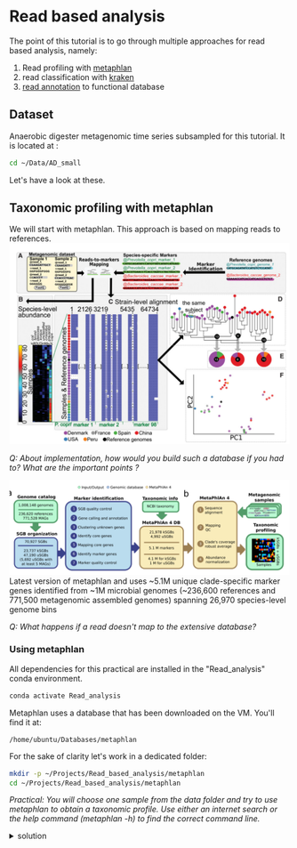 # Read based  analysis
The point of this tutorial is to go through multiple approaches for read based analysis, namely:

 1. Read profiling with [metaphlan](https://huttenhower.sph.harvard.edu/metaphlan/)
 2. read classification with [kraken](https://github.com/DerrickWood/kraken2/wiki)
 3. [read annotation](https://www.nature.com/articles/s41467-023-36633-7#Sec18) to functional database

## Dataset
Anaerobic digester metagenomic time series subsampled for this tutorial. It is located at :
```bash
cd ~/Data/AD_small
```
Let's have a look at these.

## Taxonomic profiling with metaphlan

We will start with metaphlan. This approach is based on mapping reads to references. 
![metaphlan](/Figures/metaphlan.png)

*Q: About implementation, how would you build such a database if you had to? What are the important points ?*

![metaphlan4](/Figures/metaphlan4.png)
Latest version of metaphlan and uses ~5.1M unique clade-specific marker genes identified from ~1M microbial genomes (~236,600 references and 771,500 metagenomic assembled genomes) spanning 26,970 species-level genome bins

*Q: What happens if a read doesn't map to the extensive database?*

### Using metaphlan 
All dependencies for this practical are installed in the "Read_analysis" conda environment. 

```bash
conda activate Read_analysis
```
Metaphlan uses a database that has been downloaded on the VM. You'll find it at:

    /home/ubuntu/Databases/metaphlan

For the sake of clarity let's work in a dedicated folder:
```bash
mkdir -p ~/Projects/Read_based_analysis/metaphlan 
cd ~/Projects/Read_based_analysis/metaphlan
```

*Practical: You will choose one sample from the data folder and try to use metaphlan to obtain a taxonomic profile. Use either an internet search or the help command (metaphlan -h) to find the correct command line.*

<details><summary> solution</summary>
<p>

```
metaphlan metagenome_1.fastq,metagenome_2.fastq --bowtie2db path_to_metaphlan_db --bowtieout out.bz2 --nproc 5 --input_type fastq -o profiled_metagenome.txt
```
 </p>

*Q: We did the analysis for a unique sample, how would you proceed if you wanted to apply metaphlan to all samples?*

### Results files 

*Q: What does each column means? What are NCBI_tax_id?*

*Practical: Use a series of 2 grep commands to select species level description, the first one selecting for species and the second using the -v option to unselect the non needed lines.*

*Practical2: Run at least another sample and use the command 'merge_metaphlan_tables.py' to merge results into a unique file. Warning, this command generate an output on stdout, you will need to redirect that output.* 

*Practical3: Lets generate a cleaner file, with only species. To do so*
 - use grep to select the header (clade....) and write it to an output file (>)
 - use chained grep command to select only species, but add a third command to the chain, the 'cut' command to remove anything before "|s__"
 - once you have the correct one, redirect output to file in which you wrote the header. Beware that if you don't use >> it will overwrite it.

*Practical4: if we have time, open R, generate a quick heatmap*

## Read classification with kraken2
Kraken uses kmers from reads to allow for fast classification of reads. 

![kmer](/Figures/kmer.png)

*Q: why do we use kmer? How many kmer of size 30 are there?*

![kraken](/Figures/kraken.png)

### Using kraken
As before lets work in a dedicated folder:

```bash
cd ~/Projects/Read_based_analysis 
mkdir kraken
cd kraken
```
*Practical: Use either internet of the -h option when calling kraken to devise the correct command line. You will need to choose a sample from the data folder and you will need the kraken database which is located at:*
 
 ```bash
 /home/ubuntu/Databases/kraken
```
 
<details><summary> solution</summary>
<p>

```
kraken2 --db ~/Databases/kraken R1.fastq R2.fastq --threads 8 --use-names --report report.txt --output sample
```
 </p>
 
### Results

*Q: How many reads have been classified? Why did this happen?*

If using the option --report, we've generated 2 files. Let's have a look at these. There is no header, so making sense of these is not immediate, let's check the [documentation](https://github.com/DerrickWood/kraken2/blob/master/docs/MANUAL.markdown).
 
*Practical: Now that we understand the output, use a simple grep command to select species level classification. *

*Q: How many species is there, ? Why is this different from metaphlan? *

*Q2: How would you merge different reports from different samples?*

We can visualise the kraken report as a Krona plot. 

```bash
cd ~/Projects/Read_based_analysis/kraken
ktImportTaxonomy -q 1 -t 5 kraken_report.txt -o kraken_krona_report.html
```

*Practical: download this html file from the server and open it with your browser. You should obtain something similar to below, but interactive*

![Krona](/Figures/Krona.png)

## Read annotation against CARD with diamond
Sometimes we are more interested on functions than taxonomy, this too can be done at the reads level. Here we are going to use the CARD database to assess level of ARG in these samples. We are re-implementing the method from [here](https://www.nature.com/articles/s41467-023-36633-7#Sec18).

### 1) Diamond

Diamond is approximately blast but faster.
![diamond](/Figures/diamond.png)

In blast and diamond as well, the following convention is used:
![diamond](/Figures/diamond1.png)

*Practical: Devise the correct command line to annotate reads. Use the following options together.*

 - -more--sensitive
 - -e 1.e-10 
 - --id 80
 - --query-cover 70
 - -f6 qseqid sseqid qstart qend qlen sstart send slen length pident evalue bitscore

The database is located at:

    /home/ubuntu/Databases/card_5_10_21/CARD_51021_2.0.8.dmnd

*Q: What does each option used means?*

![coverage](/Figures/cov_explained.png)

### 2) Filtering output

While diamond identify correctly reads similar to database, Some of these hit could be still spurious even after previous filtering options. 
![diamond](/Figures/diamond2.png)

*Q: We want to make sure that any of the flaged card entry is not spuriously so. We want to filter by breadth of coverage on the each card entry. List the steps we need to take to do so.*   

*Practical: use the script filter_breadth_subject.py to filter_out both R1 and R2 files. It is located at:*

    /home/ubuntu/repos/GastroPak_Workshop/scripts/filter_breadth_subject.py

### 3) ARG coverage
*Q: How do we assess the mean depth of coverage? List some simple step you would need to realise to get this information for each CARD entry.*

*Practical: use the script filter_breadth_subject.py to filter_out both R1 and R2 files. It is located at:*

    /home/ubuntu/repos/GastroPak_Workshop/scripts/get_depth_of_coverage.py


## REAL DATA!!!

*Practical final boss: four samples of the gastropack project are available in the data directory. Choose one or more and start an analysis of your choice among the 3 we saw. This will take more time and you need to use the screen command.*

The samples are available at `/home/ubuntu/Data/gastropak`

 - DNA0092:  India, Water, Baddi
 - K3: India, Control patient, Kangra
 - PAK0010: Pakistan, Sediment, Dry season 2022 Nurpur Upstream
 - PHS0001: Pakistan, Fecal Household sampling, Shahdara midstream
 
